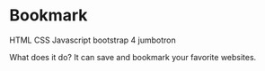 # Bookmark
HTML CSS Javascript 
bootstrap 4 jumbotron


What does it do? 
It can save and bookmark your favorite websites. 
